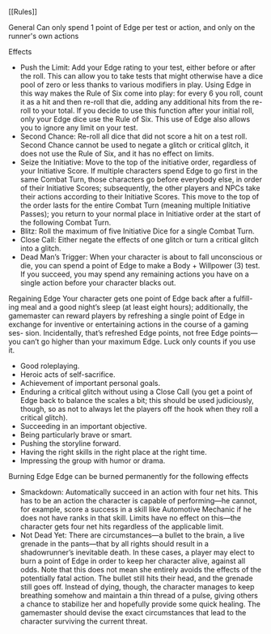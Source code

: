 [[Rules]]

General
Can only spend 1 point of Edge per test or action, and only on the runner's own actions

Effects
- Push the Limit: Add your Edge rating to your test, either before or after the roll. This can allow you to take tests that might otherwise have a dice pool of zero or less thanks to various modifiers in play. Using Edge in this way makes the Rule of Six come into play: for every 6 you roll, count it as a hit and then re-roll that die, adding any additional hits from the re-roll to your total. If you decide to use this function after your initial roll, only your Edge dice use the Rule of Six. This use of Edge also allows you to ignore any limit on your test. 
- Second Chance: Re-roll all dice that did not score a hit on a test roll. Second Chance cannot be used to negate a glitch or critical glitch, it does not use the Rule of Six, and it has no effect on limits.
- Seize the Initiative: Move to the top of the initiative order, regardless of your Initiative Score. If multiple characters spend Edge to go first in the same Combat Turn, those characters go before everybody else, in order of their Initiative Scores; subsequently, the other players and NPCs take their actions according to their Initiative Scores. This move to the top of the order lasts for the entire Combat Turn (meaning multiple Initiative Passes); you return to your normal place in Initiative order at the start of the following Combat Turn.
- Blitz: Roll the maximum of five Initiative Dice for a single Combat Turn. 
- Close Call: Either negate the effects of one glitch or turn a critical glitch into a glitch. 
- Dead Man’s Trigger: When your character is about to fall unconscious or die, you can spend a point of Edge to make a Body + Willpower (3) test. If you succeed, you may spend any remaining actions you have on a single action before your character blacks out.

Regaining Edge
 Your character gets one point of Edge back after a fulfill- ing meal and a good night’s sleep (at least eight hours); additionally, the gamemaster can reward players by refreshing a single point of Edge in exchange for inventive or entertaining actions in the course of a gaming ses- sion. Incidentally, that’s refreshed Edge points, not free Edge points—you can’t go higher than your maximum Edge. Luck only counts if you use it.
 - Good roleplaying.  
 - Heroic acts of self-sacrifice.  
 - Achievement of important personal goals.  
 - Enduring a critical glitch without using a Close Call (you get a point of Edge back to 		balance the scales a bit; this should be used judiciously, though, so as not to always let the players off the hook when they roll a critical glitch).
 - Succeeding in an important objective.  
 - Being particularly brave or smart.  
 - Pushing the storyline forward.  
 - Having the right skills in the right place at the right time.  
 - Impressing the group with humor or drama.
	
Burning Edge
Edge can be burned permanently for the following effects
- Smackdown: Automatically succeed in an action with four net hits. This has to be an action the character is capable of performing—he cannot, for example, score a success in a skill like Automotive Mechanic if he does not have ranks in that skill. Limits have no effect on this—the character gets four net hits regardless of the applicable limit.
-  Not Dead Yet: There are circumstances—a bullet to the brain, a live grenade in the pants—that by all rights should result in a shadowrunner’s inevitable death. In these cases, a player may elect to burn a point of Edge in order to keep her character alive, against all odds. Note that this does not mean she entirely avoids the effects of the potentially fatal action. The bullet still hits their head, and the grenade still goes off. Instead of dying, though, the character manages to keep breathing somehow and maintain a thin thread of a pulse, giving others a chance to stabilize her and hopefully provide some quick healing. The gamemaster should devise the exact circumstances that lead to the character surviving the current threat.